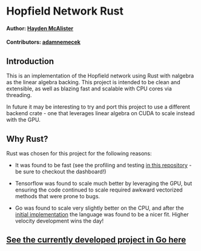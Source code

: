 # Hopfield Network Rust
#### Author: [Hayden McAlister](https://github.com/hmcalister)
#### Contributors: [adamnemecek](https://github.com/adamnemecek)

## Introduction

This is an implementation of the Hopfield network using Rust with nalgebra as the linear algebra backing. This project is intended to be clean and extensible, as well as blazing fast and scalable with CPU cores via threading. 

In future it may be interesting to try and port this project to use a different backend crate - one that leverages linear algebra on CUDA to scale instead with the GPU.


## Why Rust?

Rust was chosen for this project for the following reasons:

- It was found to be fast (see the profiling and testing [in this repository](https://github.com/hmcalister/Linear-Algebra-Profiling) - be sure to checkout the dashboard!)

- Tensorflow was found to scale much better by leveraging the GPU, but ensuring the code continued to scale required awkward vectorized methods that were prone to bugs.

- Go was found to scale very slightly better on the CPU, and after the [initial implementation](https://github.com/hmcalister/Hopfield-Network-Go) the language was found to be a nicer fit. Higher velocity development wins the day!

## [See the currently developed project in Go here](https://github.com/hmcalister/Hopfield-Network-Go)
